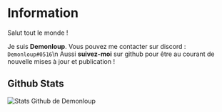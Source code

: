 # Information
Salut tout le monde !

Je suis **Demonloup**. Vous pouvez me contacter sur discord : `Demonloup#0516`\n
Aussi **suivez-moi** sur github pour être au courant de nouvelle mises à jour et publication !

## Github Stats
![Stats Github de Demonloup](https://github-readme-stats.vercel.app/api?username=demonloupyt&show_icons=true&theme=tokyonight)
 
